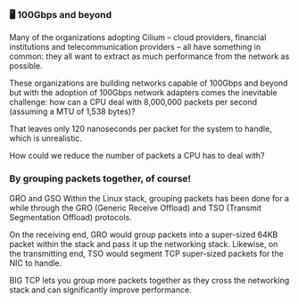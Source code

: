 ### 🖥️ 100Gbps and beyond
Many of the organizations adopting Cilium – cloud providers, financial institutions and telecommunication providers – all have something in common: they all want to extract as much performance from the network as possible.

These organizations are building networks capable of 100Gbps and beyond but with the adoption of 100Gbps network adapters comes the inevitable challenge: how can a CPU deal with 8,000,000 packets per second (assuming a MTU of 1,538 bytes)?

That leaves only 120 nanoseconds per packet for the system to handle, which is unrealistic.

How could we reduce the number of packets a CPU has to deal with?

### By grouping packets together, of course!
GRO and GSO
Within the Linux stack, grouping packets has been done for a while through the GRO (Generic Receive Offload) and TSO (Transmit Segmentation Offload) protocols.

On the receiving end, GRO would group packets into a super-sized 64KB packet within the stack and pass it up the networking stack. Likewise, on the transmitting end, TSO would segment TCP super-sized packets for the NIC to handle.  


BIG TCP lets you group more packets together as they cross the networking stack and can significantly improve performance.